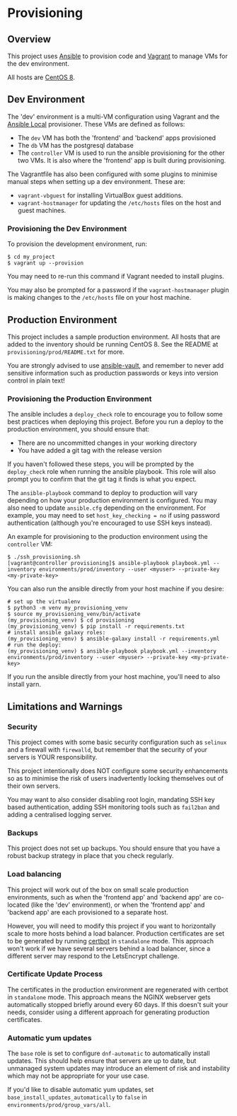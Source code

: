 # Provisioning

## Overview

This project uses [Ansible](https://docs.ansible.com/ansible/latest/index.html)
to provision code and [Vagrant](https://www.vagrantup.com) to manage VMs for
the dev environment.

All hosts are [CentOS 8](https://www.centos.org).

## Dev Environment

The 'dev' environment is a multi-VM configuration using Vagrant and the
[Ansible Local](https://www.vagrantup.com/docs/provisioning/ansible_local.html)
provisioner. These VMs are defined as follows:

* The `dev` VM has both the 'frontend' and 'backend' apps provisioned
* The `db` VM has the postgresql database
* The `controller` VM is used to run the ansible provisioning for the other
  two VMs. It is also where the 'frontend' app is built during provisioning.
  
The Vagrantfile has also been configured with some plugins to minimise manual
steps when setting up a dev environment. These are:
  
  * `vagrant-vbguest` for installing VirtualBox guest additions.
  * `vagrant-hostmanager` for updating the `/etc/hosts` files on the host
    and guest machines.
  
### Provisioning the Dev Environment

To provision the development environment, run:
```
$ cd my_project
$ vagrant up --provision
```

You may need to re-run this command if Vagrant needed to install plugins.

You may also be prompted for a password if the `vagrant-hostmanager` plugin is
making changes to the `/etc/hosts` file on your host machine.

## Production Environment

This project includes a sample production environment. All hosts that are added
to the inventory should be running CentOS 8. See the README at
`provisioning/prod/README.txt` for more.

You are strongly advised to use [ansible-vault](https://docs.ansible.com/ansible/latest/user_guide/vault.html),
and remember to never add sensitive information such as production passwords or
keys into version control in plain text!
  
### Provisioning the Production Environment

The ansible includes a `deploy_check` role to encourage you to follow some best
practices when deploying this project. Before you run a deploy to the production
environment, you should ensure that:

* There are no uncommitted changes in your working directory
* You have added a git tag with the release version

If you haven't followed these steps, you will be prompted by the `deploy_check`
role when running the ansible playbook. This role will also prompt you to
confirm that the git tag it finds is what you expect.

The `ansible-playbook` command to deploy to production will vary depending on
how your production environment is configured. You may also need to update
`ansible.cfg` depending on the environment. For example, you may need to set
`host_key_checking = no` if using password authentication (although you're 
encouraged to use SSH keys instead).

An example for provisioning to the production environment using the
`controller` VM:

```
$ ./ssh_provisioning.sh
[vagrant@controller provisioning]$ ansible-playbook playbook.yml --inventory environments/prod/inventory --user <myuser> --private-key <my-private-key>
```

You can also run the ansible directly from your host machine if you desire:

```
# set up the virtualenv
$ python3 -m venv my_provisioning_venv
$ source my_provisioning_venv/bin/activate
(my_provisioning_venv) $ cd provisioning
(my_provisioning_venv) $ pip install -r requirements.txt
# install ansible galaxy roles:
(my_provisioning_venv) $ ansible-galaxy install -r requirements.yml
# run the deploy:
(my_provisioning_venv) $ ansible-playbook playbook.yml --inventory environments/prod/inventory --user <myuser> --private-key <my-private-key>
```

If you run the ansible directly from your host machine, you'll need to also install yarn.

## Limitations and Warnings

### Security

This project comes with some basic security configuration such as `selinux` and
a firewall with `firewalld`, but remember that the security of your servers
is YOUR responsibility.

This project intentionally does NOT configure some security enhancements so as
to minimise the risk of users inadvertently locking themselves out of their own
servers.

You may want to also consider disabling root login, mandating SSH key based
authentication, adding SSH monitoring tools such as `fail2ban` and adding a
centralised logging server.

### Backups

This project does not set up backups. You should ensure that you have a robust
backup strategy in place that you check regularly.

### Load balancing

This project will work out of the box on small scale production environments,
such as when the 'frontend app' and 'backend app' are co-located (like the
'dev' environment), or when the 'frontend app' and 'backend app' are each
provisioned to a separate host.

However, you will need to modify this project if you want to horizontally scale
to more hosts behind a load balancer. Production certificates are set to be
generated by running [certbot](https://certbot.eff.org) in `standalone` mode.
This approach won't work if we have several servers behind a load balancer, since
a different server may respond to the LetsEncrypt challenge.

### Certificate Update Process

The certificates in the production environment are regenerated with certbot in
`standalone` mode. This approach means the NGINX webserver gets automatically
stopped briefly around every 60 days. If this doesn't suit your needs, consider
using a different approach for generating production certificates.

### Automatic yum updates

The `base` role is set to configure `dnf-automatic` to automatically install updates.
This should help ensure that servers are up to date, but unmanaged system updates
may introduce an element of risk and instability which may not be appropriate
for your use case.

If you'd like to disable automatic yum updates, set
`base_install_updates_automatically` to `false` in `environments/prod/group_vars/all`. 
